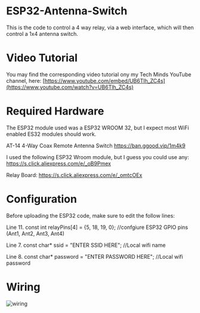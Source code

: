 # ESP32-Antenna-Switch

This is the code to control a 4 way relay, via a web interface, which will then control a 1x4 antenna switch.

# Video Tutorial

You may find the corresponding video tutorial ony my Tech Minds YouTube channel, here: [https://www.youtube.com/embed/UB6Tlh_ZC4s](https://www.youtube.com/watch?v=UB6Tlh_ZC4s)

# Required Hardware

The ESP32 module used was a ESP32 WROOM 32, but I expect most WiFi enabled ES32 modules should work.

AT-14 4-Way Coax Remote Antenna Switch
https://ban.ggood.vip/1m4k9

I used the following ESP32 Wroom module, but I guess you could use any:
https://s.click.aliexpress.com/e/_oB9Pmex

Relay Board:
https://s.click.aliexpress.com/e/_omtcOEx

# Configuration
Before uploading the ESP32 code, make sure to edit the follow lines:

Line 11. const int relayPins[4] = {5, 18, 19, 0};  //confgiure ESP32 GPIO pins (Ant1, Ant2, Ant3, Ant4)

Line 7. const char* ssid = "ENTER SSID HERE"; //Local wifi name

Line 8. const char* password = "ENTER PASSWORD HERE"; //Local wifi password

# Wiring

![wiring](https://github.com/user-attachments/assets/043eae33-7db9-4c50-b93f-40aeecd28847)
